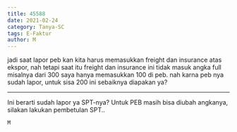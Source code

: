 ```yaml
---
title: 45588
date: 2021-02-24
category: Tanya-SC
tags: E-Faktur
author: M
---
```


jadi saat lapor peb kan kita harus memasukkan freight dan insurance atas ekspor, nah tetapi saat itu freight dan insurance ini tidak masuk angka full misalnya dari 300 saya hanya memasukkan 100 di peb. nah karna peb nya sudah lapor, untuk sisa 200 ini sebaiknya diapakan ya?

---

Ini berarti sudah lapor ya SPT-nya? Untuk PEB masih bisa diubah angkanya, silakan lakukan pembetulan SPT..

`M`
